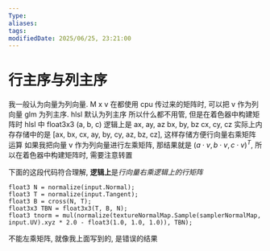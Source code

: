 ```yaml
---
Type: 
aliases: 
tags: 
modifiedDate: 2025/06/25, 23:21:00
---
```


# 行主序与列主序

我一般认为向量为列向量. M x v
在都使用 cpu 传过来的矩阵时, 可以把 v 作为列向量
glm 为列主序. hlsl 默认为列主序
所以什么都不用管, 但是在着色器中构建矩阵时
hlsl 中 float3x3 (a, b, c) 
逻辑上是
ax, ay, az
bx, by, bz
cx, cy, cz
实际上内存存储中的是
[ax, bx, cx, ay, by, cy, az, bz, cz], 这样存储方便行向量右乘矩阵运算
如果我把向量 v 作为列向量进行左乘矩阵, 那结果就是 $( a \cdot v, b\cdot v, c\cdot v)^T$, 所以在着色器中构建矩阵时, 需要注意转置

下面的这段代码符合理解, **逻辑上**是*行向量右乘逻辑上的行矩阵*

```hlsl
float3 N = normalize(input.Normal);
float3 T = normalize(input.Tangent);
float3 B = cross(N, T);
float3x3 TBN = float3x3(T, B, N);
float3 tnorm = mul(normalize(textureNormalMap.Sample(samplerNormalMap, input.UV).xyz * 2.0 - float3(1.0, 1.0, 1.0)), TBN);
```

不能左乘矩阵, 就像我上面写到的, 是错误的结果
